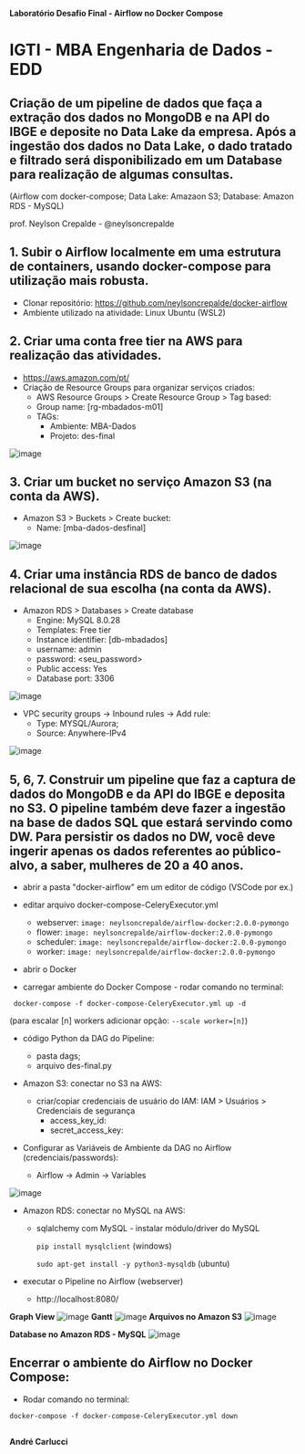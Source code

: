 **Laboratório Desafio Final - Airflow no Docker Compose**
# IGTI - MBA Engenharia de Dados - EDD
## Criação de um pipeline de dados que faça a extração dos dados no MongoDB e na API do IBGE e deposite no Data Lake da empresa. Após a ingestão dos dados no Data Lake, o dado tratado e filtrado será disponibilizado em um Database para realização de algumas consultas.
(Airflow com docker-compose; Data Lake: Amazaon S3; Database: Amazon RDS - MySQL)

prof. Neylson Crepalde - @neylsoncrepalde

## 1. Subir o Airflow localmente em uma estrutura de containers, usando docker-compose para utilização mais robusta.
- Clonar repositório: https://github.com/neylsoncrepalde/docker-airflow
- Ambiente utilizado na atividade: Linux Ubuntu (WSL2)

## 2. Criar uma conta free tier na AWS para realização das atividades.
- https://aws.amazon.com/pt/
- Criação de Resource Groups para organizar serviços criados:
  - AWS Resource Groups > Create Resource Group > Tag based:
  - Group name: [rg-mbadados-m01]
  - TAGs:
    - Ambiente: MBA-Dados
    - Projeto: des-final

![image](https://user-images.githubusercontent.com/101406714/193049260-d736ffcc-1652-4a65-a86a-1e1e6e9df52b.png)

## 3. Criar um bucket no serviço Amazon S3 (na conta da AWS).
- Amazon S3 > Buckets > Create bucket:
  - Name: [mba-dados-desfinal]
  
![image](https://user-images.githubusercontent.com/101406714/193050935-1038d322-8b73-44d6-ad9e-1965b3663090.png)

## 4. Criar uma instância RDS de banco de dados relacional de sua escolha (na conta da AWS).
- Amazon RDS > Databases > Create database
  - Engine: MySQL 8.0.28
  - Templates: Free tier
  - Instance identifier: [db-mbadados]
  - username: admin
  - password: <seu_password>
  - Public access: Yes
  - Database port: 3306

![image](https://user-images.githubusercontent.com/101406714/193056691-904e684e-4163-4f06-b41e-a12878758780.png)

- VPC security groups -> Inbound rules -> Add rule:
  - Type: MYSQL/Aurora;
  - Source: Anywhere-IPv4

![image](https://user-images.githubusercontent.com/101406714/193057977-02ff2a0b-9e54-4824-87cc-c6ae13905286.png)

## 5, 6, 7. Construir um pipeline que faz a captura de dados do MongoDB e da API do IBGE e deposita no S3. O pipeline também deve fazer a ingestão na base de dados SQL que estará servindo como DW. Para persistir os dados no DW, você deve ingerir apenas os dados referentes ao público-alvo, a saber, mulheres de 20 a 40 anos.

- abrir a pasta "docker-airflow" em um editor de código (VSCode por ex.)

- editar arquivo docker-compose-CeleryExecutor.yml
  - webserver:
`image: neylsoncrepalde/airflow-docker:2.0.0-pymongo`
  - flower:
`image: neylsoncrepalde/airflow-docker:2.0.0-pymongo`
  - scheduler:
`image: neylsoncrepalde/airflow-docker:2.0.0-pymongo`
  - worker:
`image: neylsoncrepalde/airflow-docker:2.0.0-pymongo`

- abrir o Docker
- carregar ambiente do Docker Compose - rodar comando no terminal:
```
 docker-compose -f docker-compose-CeleryExecutor.yml up -d
```
(para escalar [n] workers adicionar opção: `--scale worker=[n]`)

- código Python da DAG do Pipeline:
  - pasta dags;
  - arquivo des-final.py

- Amazon S3: conectar no S3 na AWS:
  - criar/copiar credenciais de usuário do IAM: IAM > Usuários > Credenciais de segurança
    - access_key_id: <copiar>
    - secret_access_key: <copiar>

- Configurar as Variáveis de Ambiente da DAG no Airflow (credenciais/passwords):
  - Airflow -> Admin -> Variables

![image](https://user-images.githubusercontent.com/101406714/193074397-3e2ca450-0651-43fc-b181-96aee689d783.png)

- Amazon RDS: conectar no MySQL na AWS:
  - sqlalchemy com MySQL - instalar módulo/driver do MySQL

    `pip install mysqlclient` (windows)
    
    `sudo apt-get install -y python3-mysqldb` (ubuntu)

- executar o Pipeline no Airflow (webserver)
  - http://localhost:8080/

**Graph View**
![image](https://user-images.githubusercontent.com/101406714/193076186-08ce3509-ee97-4c3f-8050-6af3480460ea.png)
**Gantt**
![image](https://user-images.githubusercontent.com/101406714/193076739-0d094528-5b1a-4f96-a020-a0ea5bab730a.png)
**Arquivos no Amazon S3**
![image](https://user-images.githubusercontent.com/101406714/193077662-af60d9ca-a454-4114-90f0-f6e33ca9a8cf.png)

**Database no Amazon RDS - MySQL**
![image](https://user-images.githubusercontent.com/101406714/193079564-f8ae01c2-ae67-42a9-8539-a185c38d32f4.png)

## Encerrar o ambiente do Airflow no Docker Compose:
- Rodar comando no terminal:
```
docker-compose -f docker-compose-CeleryExecutor.yml down
```

##
**André Carlucci**
